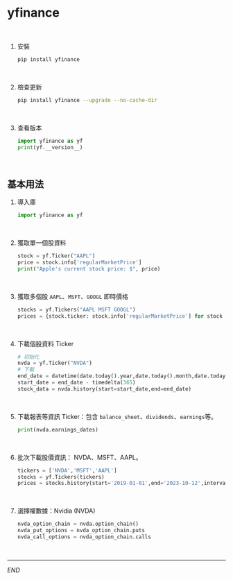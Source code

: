 # yfinance

<br>

1. 安裝

    ```bash
    pip install yfinance
    ```

<br>

2. 檢查更新

    ```bash
    pip install yfinance --upgrade --no-cache-dir
    ```

<br>

3. 查看版本

    ```python
    import yfinance as yf 
    print(yf.__version__)
    
    ```

<br>

## 基本用法

1. 導入庫

    ```python
    import yfinance as yf
    ```

<br>

2. 獲取單一個股資料

    ```python
    stock = yf.Ticker("AAPL")
    price = stock.info['regularMarketPrice']
    print("Apple's current stock price: $", price)
    ```

<br>

3. 獲取多個股 `AAPL`、`MSFT`、`GOOGL` 即時價格

    ```python
    stocks = yf.Tickers("AAPL MSFT GOOGL")
    prices = {stock.ticker: stock.info['regularMarketPrice'] for stock in stocks.tickers}
    ```

<br>

4. 下載個股資料 Ticker


    ```python
    # 初始化
    nvda = yf.Ticker("NVDA")
    # 下載
    end_date = datetime(date.today().year,date.today().month,date.today().day)
    start_date = end_date - timedelta(365)
    stock_data = nvda.history(start=start_date,end=end_date)
    ```

<br>

5. 下載報表等資訊 Ticker：包含 `balance_sheet`、`dividends`、`earnings`等。

    ```python
    print(nvda.earnings_dates)
    ```

<br>

6. 批次下載股價資訊： NVDA、MSFT、AAPL。

    ```python
    tickers = ['NVDA','MSFT','AAPL']
    stocks = yf.Tickers(tickers)
    prices = stocks.history(start='2019-01-01',end='2023-10-12',interval='1wk')
    ```

<br>

7. 選擇權數據：Nvidia (NVDA)

    ```python
    nvda_option_chain = nvda.option_chain()
    nvda_put_options = nvda_option_chain.puts
    nvda_call_options = nvda_option_chain.calls
    ```

<br>

---

_END_